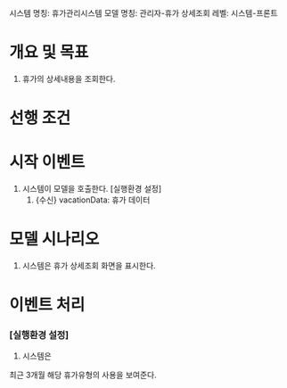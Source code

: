 시스템 명칭: 휴가관리시스템
모델 명칭: 관리자-휴가 상세조회
레벨: 시스템-프론트

# 개요 및 목표
1. 휴가의 상세내용을 조회한다.

# 선행 조건


# 시작 이벤트
1. 시스템이 모델을 호출한다. [실행환경 설정]
	1. {수신} vacationData: 휴가 데이터

# 모델 시나리오
1. 시스템은 휴가 상세조회 화면을 표시한다.

# 이벤트 처리
### [실행환경 설정]
1. 시스템은 



최근 3개월 해당 휴가유형의 사용을 보여준다.
